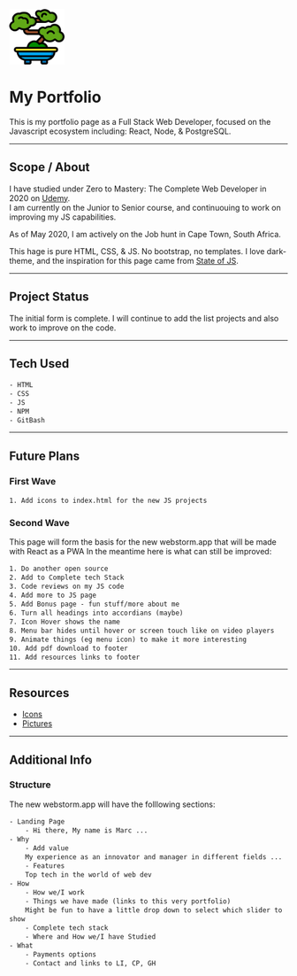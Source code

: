 <div><img src="./img/bonsai.svg" width="100"></div>

# My Portfolio

This is my portfolio page as a Full Stack Web Developer, focused on the Javascript ecosystem including: React, Node, & PostgreSQL.

----------------------------------------------------------
## Scope / About

I have studied under Zero to Mastery: The Complete Web Developer in 2020 on [Udemy](https://www.udemy.com/course/the-complete-web-developer-zero-to-mastery). <br>
I am currently on the Junior to Senior course, and continuouing to work on improving my JS capabilities.

As of May 2020, I am actively on the Job hunt in Cape Town, South Africa.

This hage is pure HTML, CSS, & JS. No bootstrap, no templates.
I love dark-theme, and the inspiration for this page came from [State of JS](https://stateofjs.com).

----------------------------------------------------------
## Project Status

The initial form is complete.
I will continue to add the list projects and also work to improve on the code.

----------------------------------------------------------
## Tech Used

	- HTML 
	- CSS 
	- JS 
	- NPM 
	- GitBash

----------------------------------------------------------
## Future Plans

### First Wave

	1. Add icons to index.html for the new JS projects

### Second Wave

This page will form the basis for the new webstorm.app that will be made with React as a PWA
In the meantime here is what can still be improved:

	1. Do another open source
	2. Add to Complete tech Stack
	3. Code reviews on my JS code
	4. Add more to JS page
	5. Add Bonus page - fun stuff/more about me
	6. Turn all headings into accordians (maybe)
	7. Icon Hover shows the name
	8. Menu bar hides until hover or screen touch like on video players
	9. Animate things (eg menu icon) to make it more interesting
	10. Add pdf download to footer
	11. Add resources links to footer

----------------------------------------------------------
## Resources

  - [Icons](www.flaticon.com)
  - [Pictures](www.unsplash.com)

-----------------------------------------------------------
## Additional Info

### Structure

The new webstorm.app will have the folllowing sections:

	- Landing Page
		- Hi there, My name is Marc ...
	- Why
		- Add value
		My experience as an innovator and manager in different fields ...
		- Features
		Top tech in the world of web dev
	- How
		- How we/I work
		- Things we have made (links to this very portfolio)
		Might be fun to have a little drop down to select which slider to show
		- Complete tech stack
		- Where and How we/I have Studied 
	- What
		- Payments options
		- Contact and links to LI, CP, GH
